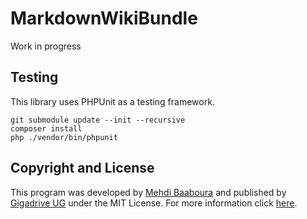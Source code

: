 # MarkdownWikiBundle

Work in progress

## Testing

This library uses PHPUnit as a testing framework.

```
git submodule update --init --recursive
composer install
php ./vendor/bin/phpunit
```

## Copyright and License

This program was developed by [Mehdi Baaboura](https://github.com/Zeryther) and published by [Gigadrive UG](https://gigadrivegroup.com) under the MIT License. For more information click [here](https://github.com/Gigadrive/MarkdownWikiBundle/blob/master/LICENSE).
